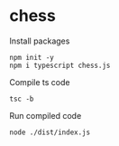 # chess

Install packages

```shell
npm init -y
npm i typescript chess.js
```

Compile ts code

```shell
tsc -b
```

Run compiled code

```shell
node ./dist/index.js
```
